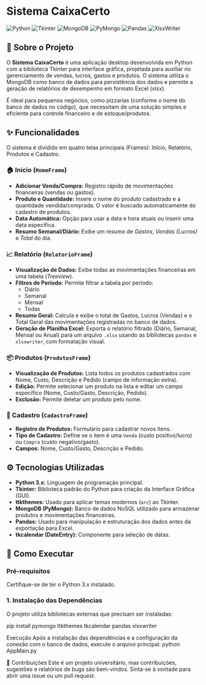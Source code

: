 # Sistema CaixaCerto

![Python](https://img.shields.io/badge/Python-3.x-blue.svg)
![Tkinter](https://img.shields.io/badge/GUI-Tkinter-yellowgreen.svg)
![MongoDB](https://img.shields.io/badge/Database-MongoDB-green.svg)
![PyMongo](https://img.shields.io/badge/Driver-PyMongo-lightgreen.svg)
![Pandas](https://img.shields.io/badge/Data-Pandas-orange.svg)
![XlsxWriter](https://img.shields.io/badge/Export-XlsxWriter-red.svg)

## 🎯 Sobre o Projeto

O **Sistema CaixaCerto** é uma aplicação desktop desenvolvida em Python com a biblioteca Tkinter para interface gráfica, projetada para auxiliar no gerenciamento de vendas, lucros, gastos e produtos. O sistema utiliza o MongoDB como banco de dados para persistência dos dados e permite a geração de relatórios de desempenho em formato Excel (xlsx).

É ideal para pequenos negócios, como pizzarias (conforme o nome do banco de dados no código), que necessitam de uma solução simples e eficiente para controle financeiro e de estoque/produtos.

## ✨ Funcionalidades

O sistema é dividido em quatro telas principais (Frames): Início, Relatório, Produtos e Cadastro.

### 🏠 Início (`HomeFrame`)
* **Adicionar Venda/Compra:** Registro rápido de movimentações financeiras (vendas ou gastos).
* **Produto e Quantidade:** Insere o nome do produto cadastrado e a quantidade vendida/comprada. O valor é buscado automaticamente do cadastro de produtos.
* **Data Automática:** Opção para usar a data e hora atuais ou inserir uma data específica.
* **Resumo Semanal/Diário:** Exibe um resumo de *Gastos*, *Vendas (Lucros)* e *Total* do dia.

### 📈 Relatório (`RelatorioFrame`)
* **Visualização de Dados:** Exibe todas as movimentações financeiras em uma tabela (*Treeview*).
* **Filtros de Período:** Permite filtrar a tabela por período:
    * Diário
    * Semanal
    * Mensal
    * Todas
* **Resumo Geral:** Calcula e exibe o total de Gastos, Lucros (Vendas) e o Total Geral das movimentações registradas no banco de dados.
* **Geração de Planilha Excel:** Exporta o relatório filtrado (Diário, Semanal, Mensal ou Anual) para um arquivo `.xlsx` usando as bibliotecas `pandas` e `xlsxwriter`, com formatação visual.

### 📦 Produtos (`ProdutosFrame`)
* **Visualização de Produtos:** Lista todos os produtos cadastrados com Nome, Custo, Descrição e Pedido (campo de informação extra).
* **Edição:** Permite selecionar um produto na lista e editar um campo específico (Nome, Custo/Gasto, Descrição, Pedido).
* **Exclusão:** Permite deletar um produto pelo nome.

### 📝 Cadastro (`CadastroFrame`)
* **Registro de Produtos:** Formulário para cadastrar novos itens.
* **Tipo de Cadastro:** Define se o item é uma `Venda` (custo positivo/lucro) ou `Compra` (custo negativo/gasto).
* **Campos:** Nome, Custo/Gasto, Descrição e Pedido.

## ⚙️ Tecnologias Utilizadas

* **Python 3.x:** Linguagem de programação principal.
* **Tkinter:** Biblioteca padrão do Python para criação da Interface Gráfica (GUI).
* **ttkthemes:** Usado para aplicar temas modernos (`arc`) ao Tkinter.
* **MongoDB (PyMongo):** Banco de dados NoSQL utilizado para armazenar produtos e movimentações financeiras.
* **Pandas:** Usado para manipulação e estruturação dos dados antes da exportação para Excel.
* **tkcalendar (DateEntry):** Componente para seleção de datas.

## 🚀 Como Executar

### Pré-requisitos

Certifique-se de ter o Python 3.x instalado.

### 1. Instalação das Dependências

O projeto utiliza bibliotecas externas que precisam ser instaladas:

pip install pymongo ttkthemes tkcalendar pandas xlsxwriter

Execução
Após a instalação das dependências e a configuração da conexão com o banco de dados, execute o arquivo principal:
python AppMain.py

🤝 Contribuições
Este é um projeto universitário, mas contribuições, sugestões e relatórios de bugs são bem-vindos. Sinta-se à vontade para abrir uma issue ou um pull request.
